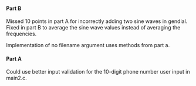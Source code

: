 #### Part B
Missed 10 points in part A for incorrectly adding two sine waves in gendial. Fixed
in part B to average the sine wave values instead of averaging the frequencies.

Implementation of no filename argument uses methods from part a.

#### Part A
Could use better input validation for the 10-digit phone number user input in main2.c.

